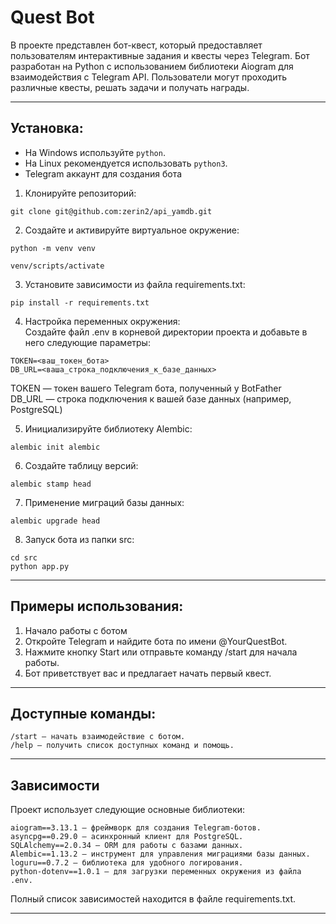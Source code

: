 # Quest Bot

В проекте представлен бот-квест, который предоставляет пользователям интерактивные задания и квесты через Telegram. 
Бот разработан на Python с использованием библиотеки Aiogram для взаимодействия с Telegram API. 
Пользователи могут проходить различные квесты, решать задачи и получать награды.

---

## Установка:

- На Windows используйте `python`.
- На Linux рекомендуется использовать `python3`.
- Telegram аккаунт для создания бота


1. Клонируйте репозиторий:
```
git clone git@github.com:zerin2/api_yamdb.git
```
2. Cоздайте и активируйте виртуальное окружение:
```
python -m venv venv
```
```
venv/scripts/activate
```
3. Установите зависимости из файла requirements.txt:
```
pip install -r requirements.txt
```
4. Настройка переменных окружения:<br>
Создайте файл .env в корневой директории проекта и добавьте в него следующие параметры:
```
TOKEN=<ваш_токен_бота>
DB_URL=<ваша_строка_подключения_к_базе_данных>
```
TOKEN — токен вашего Telegram бота, полученный у BotFather<br>
DB_URL — строка подключения к вашей базе данных (например, PostgreSQL)<br>

5. Инициализируйте библиотеку Alembic:
```
alembic init alembic
```
6. Cоздайте таблицу версий:
```
alembic stamp head
```
7. Применение миграций базы данных:
```
alembic upgrade head
```
8. Запуск бота из папки src:
```
cd src
python app.py
```

---

## Примеры использования:

1. Начало работы с ботом
2. Откройте Telegram и найдите бота по имени @YourQuestBot.
3. Нажмите кнопку Start или отправьте команду /start для начала работы.
4. Бот приветствует вас и предлагает начать первый квест.

---

## Доступные команды:

```
/start — начать взаимодействие с ботом.
/help — получить список доступных команд и помощь.
```

---

## Зависимости
Проект использует следующие основные библиотеки:
```
aiogram==3.13.1 — фреймворк для создания Telegram-ботов.
asyncpg==0.29.0 — асинхронный клиент для PostgreSQL.
SQLAlchemy==2.0.34 — ORM для работы с базами данных.
Alembic==1.13.2 — инструмент для управления миграциями базы данных.
loguru==0.7.2 — библиотека для удобного логирования.
python-dotenv==1.0.1 — для загрузки переменных окружения из файла .env.
```
Полный список зависимостей находится в файле requirements.txt.

---


